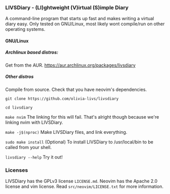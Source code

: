### LIVSDiary - (LI)ghtweight (V)irtual (S)imple Diary
A command-line program that starts up fast and makes writing a virtual diary easy.
Only tested on GNU/Linux, most likely wont compile/run on other operating systems.
#### GNU/Linux
##### Archlinux based distros:
Get from the AUR.
https://aur.archlinux.org/packages/livsdiary
##### Other distros
Compile from source. Check that you have neovim's dependencies.

`git clone https://github.com/olivia-livs/livsdiary`

`cd livsdiary`

`make nvim` The linking for this will fail. That's alright though because we're linking nvim with LIVSDiary.

`make -j$(nproc)` Make LIVSDiary files, and link everything.

`sudo make install` (Optional) To install LIVSDiary to /usr/local/bin to be called from your shell.

`livsdiary --help` Try it out!

### Licenses
LIVSDiary has the GPLv3 license `LICENSE.md`. Neovim has the Apache 2.0 license and vim license. Read `src/neovim/LICENSE.txt` for more information.
